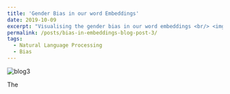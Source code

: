 ```yaml
---
title: 'Gender Bias in our word Embeddings'
date: 2019-10-09
excerpt: "Visualising the gender bias in our word embeddings <br/> <img src=''>"
permalink: /posts/bias-in-embeddings-blog-post-3/
tags:
  - Natural Language Processing
  - Bias
---
```


![blog3]()

The 




























